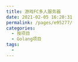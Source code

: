 ```yaml
---
title: 游戏FC多人服务器
date: 2021-02-05 16:20:31
permalink: /pages/e95277/
categories:
  - 按项目
  - Golang项目
tags:
  - 
---
```

